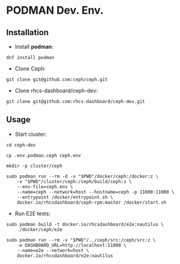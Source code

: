 # PODMAN Dev. Env.

## Installation

* Install **podman**:
```
dnf install podman
```

* Clone Ceph:
```
git clone git@github.com:ceph/ceph.git
```

* Clone rhcs-dashboard/ceph-dev:
```
git clone git@github.com:rhcs-dashboard/ceph-dev.git
```

## Usage

* Start cluster:
```
cd ceph-dev

cp .env.podman.ceph ceph.env

mkdir -p cluster/ceph

sudo podman run --rm -d -v "$PWD"/docker/ceph:/docker:z \
    -v "$PWD"/cluster/ceph:/ceph/build/ceph:z \
    --env-file=ceph.env \
    --name=ceph --network=host --hostname=ceph -p 11000:11000 \
    --entrypoint /docker/entrypoint.sh \
    docker.io/rhcsdashboard/ceph-rpm:master /docker/start.sh
```

* Run E2E tests:
```
sudo podman build -t docker.io/rhcsdashboard/e2e:nautilus \
    ./docker/ceph/e2e

sudo podman run --rm -v "$PWD"/../ceph/src:/ceph/src:z \
    -e DASHBOARD_URL=http://localhost:11000 \
    --name=e2e --network=host \
    docker.io/rhcsdashboard/e2e:nautilus
```
